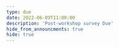 ```yaml
---
type: due
date: 2022-06-09T11:00:00
description: 'Post-workshop survey Due'
hide_from_announcments: true
hide: true
---
```

